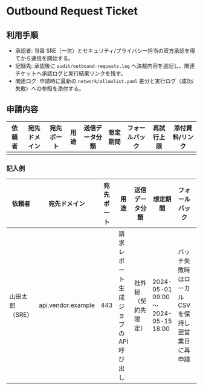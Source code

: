 # Outbound Request Ticket

## 利用手順
- 承認者: 当番 SRE（一次）とセキュリティ/プライバシー担当の双方承認を得てから通信を開始する。
- 記録先: 承認後に `audit/outbound-requests.log` へ決裁内容を追記し、関連チケットへ承認ログと実行結果リンクを残す。
- 関連ログ: 申請時に最新の `network/allowlist.yaml` 差分と実行ログ（成功/失敗）への参照を添付する。

## 申請内容
| 依頼者 | 宛先ドメイン | 宛先ポート | 用途 | 送信データ分類 | 想定期間 | フォールバック | 再試行上限 | 添付資料/リンク |
| --- | --- | --- | --- | --- | --- | --- | --- | --- |
|  |  |  |  |  |  |  |  |  |

### 記入例
| 依頼者 | 宛先ドメイン | 宛先ポート | 用途 | 送信データ分類 | 想定期間 | フォールバック | 再試行上限 | 添付資料/リンク |
| --- | --- | --- | --- | --- | --- | --- | --- | --- |
| 山田太郎（SRE） | api.vendor.example | 443 | 請求レポート生成ジョブの API 呼び出し | 社外秘（契約先限定） | 2024-05-01 09:00 〜 2024-05-15 18:00 | バッチ失敗時はローカル CSV を保持し翌営業日に再申請 | 3 回（2 分開始の指数バックオフ） | [PR#4821 `network/allowlist.yaml` 差分](https://example.com/pr/4821) |
